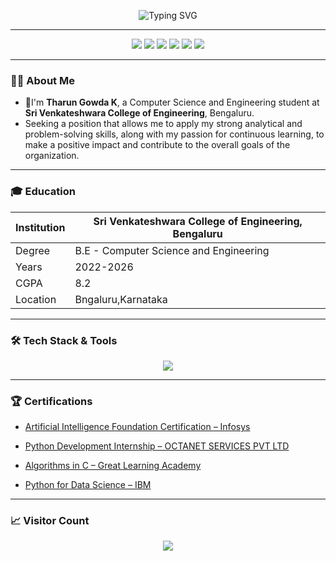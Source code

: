 <!-- Typing effect header -->
<p align="center">
  <img src="https://readme-typing-svg.herokuapp.com?font=Fira+Code&size=30&duration=3000&pause=1000&color=00FFFF&center=true&vCenter=true&width=435&lines=Hello+There👋;I'm+Tharun😉;" alt="Typing SVG" />
</p>

---


<p align="center">
  <a href="https://portfolio-iyunyvlq3-tharuns-projects-517b3879.vercel.app"><img src="https://img.shields.io/badge/Portfolio-000000?style=for-the-badge&logo=About.me&logoColor=white"/></a>
  <a href="mailto:tharungowda0369@gmail.com"><img src="https://img.shields.io/badge/Email-D14836?style=for-the-badge&logo=gmail&logoColor=white"/></a>
  <a href="https://linkedin.com/in/tharun-gowda-k-3059b4259"><img src="https://img.shields.io/badge/LinkedIn-0077B5?style=for-the-badge&logo=linkedin&logoColor=white"/></a>
  <a href="https://github.com/THARUN-GOWDA-K"><img src="https://img.shields.io/badge/GitHub-000?style=for-the-badge&logo=github&logoColor=white"/></a>
  <a href="https://leetcode.com/u/Tharun_Gowda_K/"><img src="https://img.shields.io/badge/LeetCode-FFA116?style=for-the-badge&logo=leetcode&logoColor=black"/></a>
  <a href="https://www.geeksforgeeks.org/user/tharungoh368/"><img src="https://img.shields.io/badge/GeeksforGeeks-2F8D46?style=for-the-badge&logo=GeeksforGeeks&logoColor=white"/></a>
</p>

---
### 👨‍💻 About Me

-  🚀I'm **Tharun Gowda K**, a Computer Science and Engineering student at **Sri Venkateshwara College of Engineering**, Bengaluru.
-  Seeking a position that allows me to apply my strong analytical and problem-solving skills,
along with my passion for continuous learning, to make a positive impact and contribute to the overall goals of the organization.

---

### 🎓 Education

|  Institution |  Sri Venkateshwara College of Engineering, Bengaluru |
| -------------- | --------- |
| Degree | B.E - Computer Science and Engineering |
| Years | 2022-2026 |
| CGPA| 8.2 |
| Location | Bngaluru,Karnataka |
---



### 🛠️ Tech Stack & Tools

<p align="center">
  <img src="https://skillicons.dev/icons?i=py,java,js,html,css,react,tailwind,git,github,mongodb,mysql,vscode" />
</p>

---



### 🏆 Certifications
- <p><a href="https://drive.google.com/file/d/1mWRPzC9QlZpbsLZNVjJTrZmuUMFrS9sG/view?usp=drive_link">Artificial Intelligence Foundation Certification – Infosys</a></p>
- <p><a href="https://drive.google.com/file/d/1Tgp6UCib5kGRey3ZySbvqW-rGwaeY5qC/view?usp=drive_link">Python Development Internship – OCTANET SERVICES PVT LTD</a></p>
- <p><a href="https://drive.google.com/file/d/1kwckdgDbv3DtjaOEDL2-ktWjNBjGlSZy/view?usp=drive_link">Algorithms in C – Great Learning Academy</a></p>
- <p><a href="https://drive.google.com/file/d/1TFATpvryT3oTgerlZaJhUAeZduMHKNjJ/view?usp=drive_link">Python for Data Science – IBM</a></p>

---

### 📈 Visitor Count

<p align="center">
  <img src="https://komarev.com/ghpvc/?username=THARUN-GOWDA-K&label=Profile+Visitors&color=blueviolet&style=for-the-badge" />
</p>
